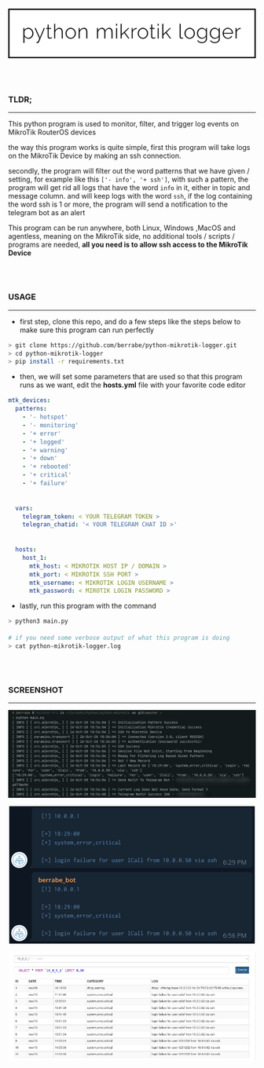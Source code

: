<p align="center">
  <img src="docs/logo.png">
</p>

<br/><br/>
### TLDR;
---
This python program is used to monitor, filter, and trigger log events on MikroTik RouterOS devices

the way this program works is quite simple, first this program will take logs on the MikroTik Device by making an ssh connection.

secondly, the program will filter out the word patterns that we have given / setting, for example like this `['- info', '+ ssh']`, with such a pattern, the program will get rid all logs that have the word `info` in it, either in topic and message column. and will keep logs with the word `ssh`, if the log containing the word ssh is 1 or more, the program will send a notification to the telegram bot as an alert

This program can be run anywhere, both Linux, Windows ,MacOS and agentless, meaning on the MikroTik side, no additional tools / scripts / programs are needed, **all you need is to allow ssh access to the MikroTik Device**

<br/><br/>
### USAGE
---
- first step, clone this repo, and do a few steps like the steps below to make sure this program can run perfectly
```sh
> git clone https://github.com/berrabe/python-mikrotik-logger.git
> cd python-mikrotik-logger
> pip install -r requirements.txt
```

- then, we will set some parameters that are used so that this program runs as we want, edit the **hosts.yml** file with your favorite code editor
```yaml
mtk_devices:
  patterns:
    - '- hotspot'
    - '- monitoring'
    - '+ error'
    - '+ logged'
    - '+ warning'
    - '+ down'
    - '+ rebooted'
    - '+ critical'
    - '+ failure'


  vars:
    telegram_token: < YOUR TELEGRAM TOKEN >
    telegran_chatid: '< YOUR TELEGRAM CHAT ID >'


  hosts:
    host_1:
      mtk_host: < MIKROTIK HOST IP / DOMAIN >
      mtk_port: < MIKROTIK SSH PORT >
      mtk_username: < MIKROTIK LOGIN USERNAME >
      mtk_password: < MIROTIK LOGIN PASSWORD >

```

- lastly, run this program with the command
```sh
> python3 main.py

# if you need some verbose output of what this program is doing
> cat python-mikrotik-logger.log
```

<br/><br/>
### SCREENSHOT
---
<p align="center">
  <img src="docs/terminal.png">
  <br>
</p>

<p align="center">
  <img src="docs/telegram.png">
</p>

<p align="center">
  <img src="docs/db.png">
</p>